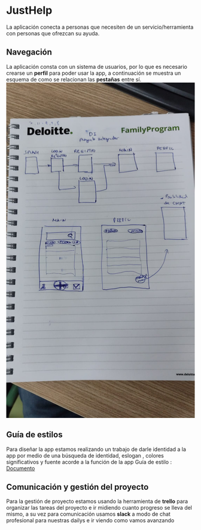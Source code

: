 # JustHelp

La aplicación conecta a personas que necesiten de un servicio/herramienta con personas que ofrezcan su ayuda.

## Navegación

La aplicación consta con un sistema de usuarios, por lo que es necesario crearse un **perfil** para poder usar la app, a continuación se muestra un esquema de como se relacionan las **pestañas** entre sí.
![navegacion](img/navegacion.jpg)


## Guía de estilos

Para diseñar la app estamos realizando un trabajo de darle identidad a la app por medio de una búsqueda de identidad, eslogan , colores significativos y fuente acorde a la función de la app
Guía de estilo : <a href="https://docs.google.com/document/d/1To0nNd6fP_WXIR3FwjGGhG-NOePMouthCsHCJ_IShss/edit?usp=sharing">Documento</a>

## Comunicación y gestión del proyecto

Para la gestión de proyecto estamos usando la herramienta de **trello** para organizar las tareas del proyecto e ir midiendo cuanto progreso se lleva del mismo, a su vez para comunicación usamos **slack** a modo de chat profesional para nuestras dailys e ir viendo como vamos avanzando
